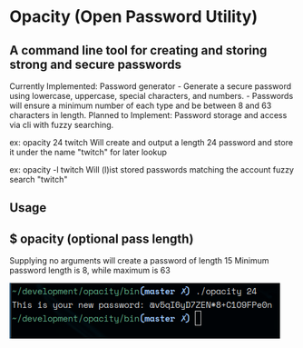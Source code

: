 # Opacity (Open Password Utility)
## A command line tool for creating and storing strong and secure passwords

Currently Implemented:
Password generator - Generate a secure password using lowercase, uppercase, special characters, and numbers.
                   - Passwords will ensure a minimum number of each type and be between 8 and 63 characters in length.
Planned to Implement:
Password storage and access via cli with fuzzy searching.

ex: opacity 24 twitch
Will create and output a length 24 password and store it under the name "twitch" for later lookup

ex: opacity -l twitch
Will (l)ist stored passwords matching the account fuzzy search "twitch"

## Usage
$ opacity (optional pass length)
-------------------------
Supplying no arguments will create a password of length 15
Minimum password length is 8, while maximum is 63

![example 1](media/creationExample.png)
